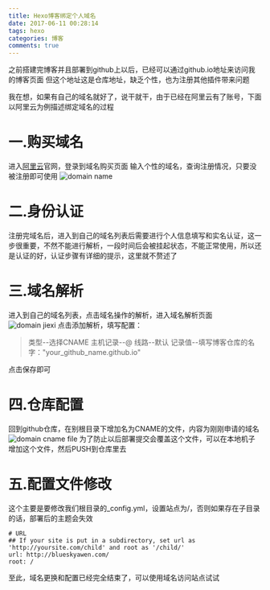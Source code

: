```yaml
---
title: Hexo博客绑定个人域名
date: 2017-06-11 00:28:14
tags: hexo
categories: 博客
comments: true
---
```

之前搭建完博客并且部署到github上以后，已经可以通过github.io地址来访问我的博客页面
但这个地址这是仓库地址，缺乏个性，也为注册其他插件带来问题
<!--more-->
我在想，如果有自己的域名就好了，说干就干，由于已经在阿里云有了账号，下面以阿里云为例描述绑定域名的过程

# 一.购买域名
进入[阿里云](https://www.aliyun.com/)官网，登录到域名购买页面
输入个性的域名，查询注册情况，只要没被注册即可使用
![domain name](/images/2017-06-11-domain-name.png)

# 二.身份认证
注册完域名后，进入到自己的域名列表后需要进行个人信息填写和实名认证，这一步很重要，不然不能进行解析，一段时间后会被挂起状态，不能正常使用，所以还是认证的好，认证步骤有详细的提示，这里就不赘述了

# 三.域名解析
进入到自己的域名列表，点击域名操作的解析，进入域名解析页面
![domain jiexi](/images/2017-06-11-domain-jiexi.png)
点击添加解析，填写配置：
> 类型--选择CNAME
主机记录--@
线路--默认
记录值--填写博客仓库的名字："your_github_name.github.io"

点击保存即可

# 四.仓库配置
回到github仓库，在别根目录下增加名为CNAME的文件，内容为刚刚申请的域名
![domain cname file](/images/2017-06-11-domain-cname.png)
为了防止以后部署提交会覆盖这个文件，可以在本地机子增加这个文件，然后PUSH到仓库里去

# 五.配置文件修改
这个主要是要修改我们根目录的_config.yml，设置站点为/，否则如果存在子目录的话，部署后的主题会失效

    # URL
    ## If your site is put in a subdirectory, set url as 'http://yoursite.com/child' and root as '/child/'
    url: http://blueskyawen.com/
    root: /

至此，域名更换和配置已经完全结束了，可以使用域名访问站点试试
